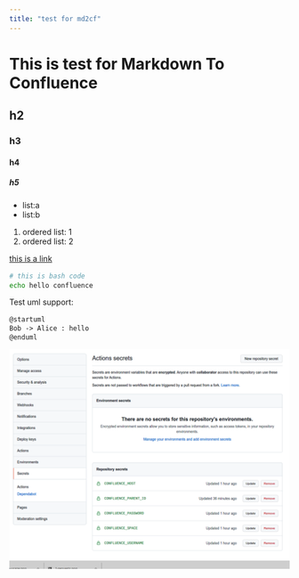 ```yaml
---
title: "test for md2cf"
---
```

# This is test for Markdown To Confluence

## h2

### h3

#### h4

##### h5

- list:a
- list:b

1. ordered list: 1
2. ordered list: 2

[this is a link](#)

```bash
# this is bash code
echo hello confluence
```

Test uml support:

```plantuml
@startuml
Bob -> Alice : hello
@enduml
```

![image](settings.png)
